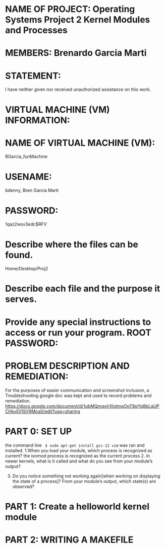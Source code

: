 NAME OF PROJECT: Operating Systems Project 2
Kernel Modules and Processes
================

MEMBERS: Brenardo Garcia Marti
========

STATEMENT:
==========
I have neither given nor received unauthorized assistance on this work.

VIRTUAL MACHINE (VM) INFORMATION:
=================================

NAME OF VIRTUAL MACHINE (VM):
==========
BGarcia_funMachine

USENAME:  
==========
bdenny, Bren Garcia Marti

PASSWORD: 
========== 
1qaz2wsx3edc$RFV

Describe where the files can be found.
==========
Home/Desktop/Proj2

Describe each file and the purpose it serves.
==========


Provide any special instructions to access or run your program.
ROOT PASSWORD:
==============

PROBLEM DESCRIPTION AND REMEDIATION:
====================================
For the purposes of easier communication and screenshot inclusion, a Troubleshooting google doc was kept and used to record problems and remediation.
https://docs.google.com/document/d/1ubMQmqvIrXIotmqOoT8qYg8bLqUPCHkyElj1SV9Moa0/edit?usp=sharing

  PART 0: SET UP
  ==============
  the command line ``` $ sudo apt-get install gcc-12 vim``` was ran and installed.
  1.When you load your module, which process is recognized as current?
the isnmod process is recognized as the current process
2. In newer kernels, what is it called and what do you see from your module’s output?

3. Do you notice something not working again[when working on displaying the state of a process]? From your module’s output, which state(s) are observed?


  PART 1: Create a helloworld kernel module
  ===================
  
  
  PART 2: WRITING A MAKEFILE
  ===========================
  
